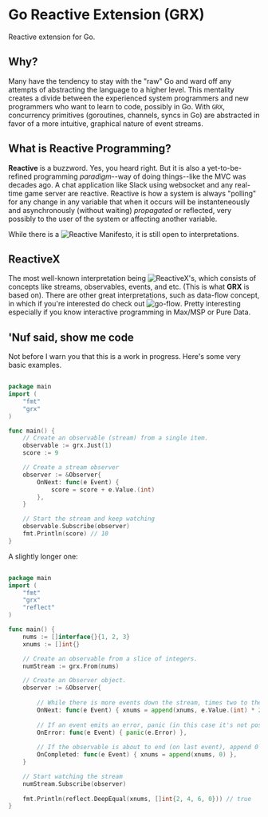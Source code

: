 # Go Reactive Extension (GRX)
Reactive extension for Go.

## Why?
Many have the tendency to stay with the "raw" Go and ward off any attempts of abstracting the language to a higher level. This mentality creates a divide between the experienced system programmers and new programmers who want to learn to code, possibly in Go. With `GRX`, concurrency primitives (goroutines, channels, syncs in Go) are abstracted in favor of a more intuitive, graphical nature of event streams.

## What is Reactive Programming?
**Reactive** is a buzzword. Yes, you heard right. But it is also a yet-to-be-refined programming *paradigm*--way of doing things--like the MVC was decades ago. A chat application like Slack using websocket and any real-time game server are reactive. Reactive is how a system is always "polling" for any change in any variable that when it occurs will be instanteneously and asynchronously (without waiting) *propagated* or reflected, very possibly to the user of the system or affecting another variable.

While there is a ![Reactive Manifesto](http://www.reactivemanifesto.org/), it is still open to interpretations.

## ReactiveX 
The most well-known interpretation being ![ReactiveX](http://reactivex.io)'s, which consists of concepts like streams, observables, events, and etc. (This is what **GRX** is based on). There are other great interpretations, such as data-flow concept, in which if you're interested do check out ![go-flow](https://github.com/trustmaster/goflow). Pretty interesting especially if you know interactive programming in Max/MSP or Pure Data.

## 'Nuf said, show me code
Not before I warn you that this is  a work in progress. Here's some very basic examples.

```go

package main
import (
	"fmt"
	"grx"
)

func main() {
	// Create an observable (stream) from a single item.
	observable := grx.Just(1)
	score := 9

	// Create a stream observer
	observer := &Observer{
		OnNext: func(e Event) { 
			score = score + e.Value.(int) 
		},
	}

	// Start the stream and keep watching
	observable.Subscribe(observer)
	fmt.Println(score) // 10
}

```

A slightly longer one:

```go

package main
import (
	"fmt"
	"grx"
	"reflect"
)

func main() {
	nums := []interface{}{1, 2, 3}
	xnums := []int{}

	// Create an observable from a slice of integers.
	numStream := grx.From(nums)

	// Create an Observer object.
	observer := &Observer{ 
	
		// While there is more events down the stream, times two to the value emitted and append to xnums.
		OnNext: func(e Event) { xnums = append(xnums, e.Value.(int) * 2) },
		
		// If an event emits an error, panic (in this case it's not possible to get an error).
		OnError: func(e Event) { panic(e.Error) },
		
		// If the observable is about to end (on last event), append 0 to xnums.
		OnCompleted: func(e Event) { xnums = append(xnums, 0) },
	}

	// Start watching the stream
	numStream.Subscribe(observer)
	
	fmt.Println(reflect.DeepEqual(xnums, []int{2, 4, 6, 0})) // true
}

```


